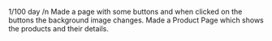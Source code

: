 1/100 day /n
Made a page with some buttons and when clicked on the buttons the background image changes.
Made a Product Page which shows the products and their details.
